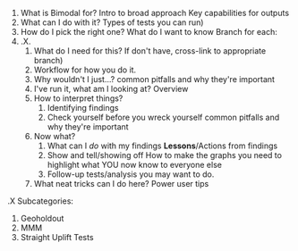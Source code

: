 1. What is Bimodal for? 
	Intro to broad approach
	Key capabilities for outputs
1. What can I do with it? 
	Types of tests you can run)
3. How do I pick the right one? 
	What do I want to know
	Branch for each:
4.  .X.
	1. What do I need for this? 
		If don't have, cross-link to appropriate branch)  
	2. Workflow for how you do it.  
    3. Why wouldn't I just...? 
	    common pitfalls and why they're important
    4. I've run it, what am I looking at? 
	    Overview  
	5. How to interpret things?
		1. Identifying findings  
		2. Check yourself before you wreck yourself 
			   common pitfalls and why they're important
	6. Now what?  
		1. What can I *do* with my findings 
		    **Lessons**/Actions from findings  
	    2. Show and tell/showing off 
		       How to make the graphs you need to highlight what YOU now know to everyone else  
	    3. Follow-up tests/analysis you may want to do.  
    7. What neat tricks can I do here?
	    Power user tips

.X Subcategories:
1. Geoholdout
2. MMM
3. Straight Uplift Tests